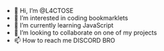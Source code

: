 - 👋 Hi, I’m @L4CTOSE
- 👀 I’m interested in coding bookmarklets
- 🌱 I’m currently learning JavaScript
- 💞️ I’m looking to collaborate on one of my projects
- 📫 How to reach me DISCORD BRO
